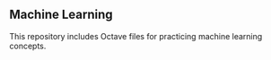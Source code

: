 ## Machine Learning

This repository includes Octave files for practicing machine learning concepts.
